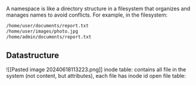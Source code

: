 A namespace is like a directory structure in a filesystem that organizes and manages names to avoid conflicts. For example, in the filesystem:
```bash
/home/user/documents/report.txt
/home/user/images/photo.jpg
/home/admin/documents/report.txt
```

## Datastructure
![[Pasted image 20240618113223.png]]
inode table: contains all file in the system (not content, but attributes), each file has inode id
open file table: 
